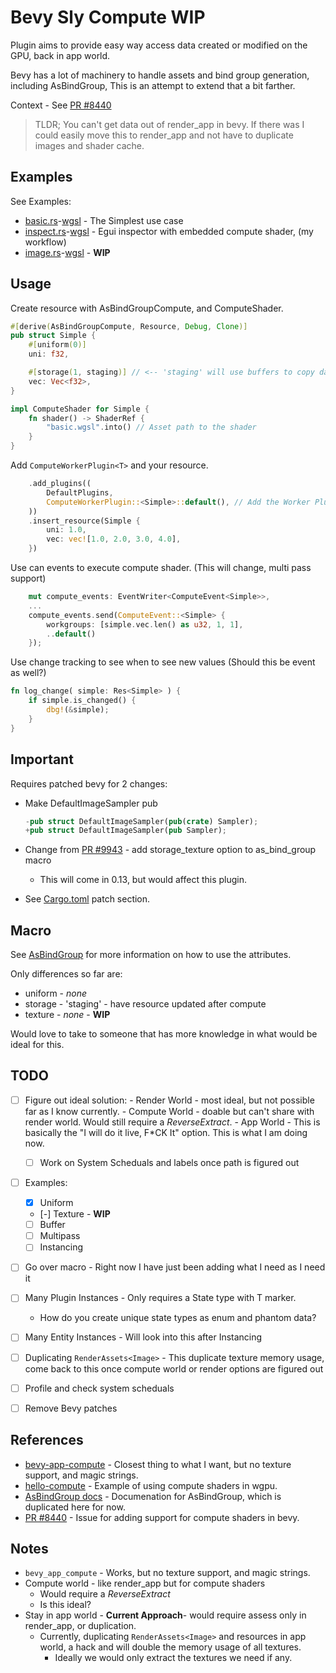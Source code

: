 # Bevy Sly Compute **WIP**

Plugin aims to provide easy way access data created or modified on the GPU, back in app world.

Bevy has a lot of machinery to handle assets and bind group generation, including AsBindGroup, This is an attempt to extend that a bit farther.

Context - See [PR #8440](https://github.com/bevyengine/bevy/issues/8440)

 > TLDR; You can't get data out of render_app in bevy.  If there was I could easily move this to render_app and not have to duplicate images and shader cache.

## Examples

See Examples:

- [basic.rs](examples/basic.rs)-[wgsl](assets/basic.wgsl) - The Simplest use case
- [inspect.rs](examples/inspect.rs)-[wgsl](examples/inspect.wgsl) - Egui inspector with embedded compute shader, (my workflow)
- [image.rs](examples/image.rs)-[wgsl](assets/image.wgsl) - **WIP**

## Usage

Create resource with AsBindGroupCompute, and ComputeShader.

```rust
#[derive(AsBindGroupCompute, Resource, Debug, Clone)]
pub struct Simple {
    #[uniform(0)]
    uni: f32,

    #[storage(1, staging)] // <-- 'staging' will use buffers to copy data back
    vec: Vec<f32>,
}

impl ComputeShader for Simple {
    fn shader() -> ShaderRef {
        "basic.wgsl".into() // Asset path to the shader 
    }
}
```

Add ```ComputeWorkerPlugin<T>``` and your resource.

```rust
    .add_plugins((
        DefaultPlugins,
        ComputeWorkerPlugin::<Simple>::default(), // Add the Worker Plugin
    ))
    .insert_resource(Simple {
        uni: 1.0,
        vec: vec![1.0, 2.0, 3.0, 4.0],
    })
```

Use can events to execute compute shader. (This will change, multi pass support)

```rust
    mut compute_events: EventWriter<ComputeEvent<Simple>>,
    ...
    compute_events.send(ComputeEvent::<Simple> {
        workgroups: [simple.vec.len() as u32, 1, 1],     
        ..default()    
    });
```

Use change tracking to see when to see new values (Should this be event as well?)

```rust
fn log_change( simple: Res<Simple> ) {
    if simple.is_changed() {        
        dbg!(&simple);
    }    
}
```

## Important

Requires patched bevy for 2 changes:

- Make DefaultImageSampler pub

  ```rust
  -pub struct DefaultImageSampler(pub(crate) Sampler);
  +pub struct DefaultImageSampler(pub Sampler);
  ```

- Change from [PR #9943](https://github.com/bevyengine/bevy/pull/9943) - add storage_texture option to as_bind_group macro
  - This will come in 0.13, but would affect this plugin.

- See [Cargo.toml](Cargo.toml) patch section.

## Macro

See [AsBindGroup](https://docs.rs/bevy/latest/bevy/render/render_resource/trait.AsBindGroup.html) for more information on how to use the attributes.

Only differences so far are:

- uniform - _none_
- storage - 'staging' - have resource updated after compute
- texture - _none_ - **WIP**

Would love to take to someone that has more knowledge in what would be ideal for this.

## TODO

- [ ] Figure out ideal solution:
      - Render World - most ideal, but not possible far as I know currently.
      - Compute World - doable but can't share with render world.  Would still require a _ReverseExtract_.
      - App World - This is basically the "I will do it live, F*CK It" option.  This is what I am doing now.
  - [ ] Work on System Scheduals and labels once path is figured out
- [ ] Examples:
  - [x] Uniform
  - [-] Texture - **WIP**
  - [ ] Buffer
  - [ ] Multipass
  - [ ] Instancing
- [ ] Go over macro - Right now I have just been adding what I need as I need it
- [ ] Many Plugin Instances - Only requires a State type with T marker.
  - How do you create unique state types as enum and phantom data?
- [ ] Many Entity Instances - Will look into this after Instancing

- [ ] Duplicating ```RenderAssets<Image>``` - This duplicate texture memory usage, come back to this once compute world or render options are figured out
- [ ] Profile and check system scheduals
- [ ] Remove Bevy patches

## References

- [bevy-app-compute](https://github.com/Kjolnyr/bevy_app_compute) - Closest thing to what I want, but no texture support, and magic strings.
- [hello-compute](https://github.com/gfx-rs/wgpu-rs/blob/master/examples/hello-compute/main.rs) - Example of using compute shaders in wgpu.
- [AsBindGroup docs](https://docs.rs/bevy/latest/bevy/render/render_resource/trait.AsBindGroup.html) - Documenation for AsBindGroup, which is duplicated here for now.
- [PR #8440](https://github.com/bevyengine/bevy/issues/8440) - Issue for adding support for compute shaders in bevy.

## Notes

- ```bevy_app_compute``` - Works, but no texture support, and magic strings.
- Compute world - like render_app but for compute shaders
  - Would require a _ReverseExtract_
  - Is this ideal?
- Stay in app world - **Current Approach**- would require assess only in render_app, or duplication.
  - Currently, duplicating ```RenderAssets<Image>``` and resources in app world, a hack and will double the memory usage of all textures.
    - Ideally we would only extract the textures we need if any.